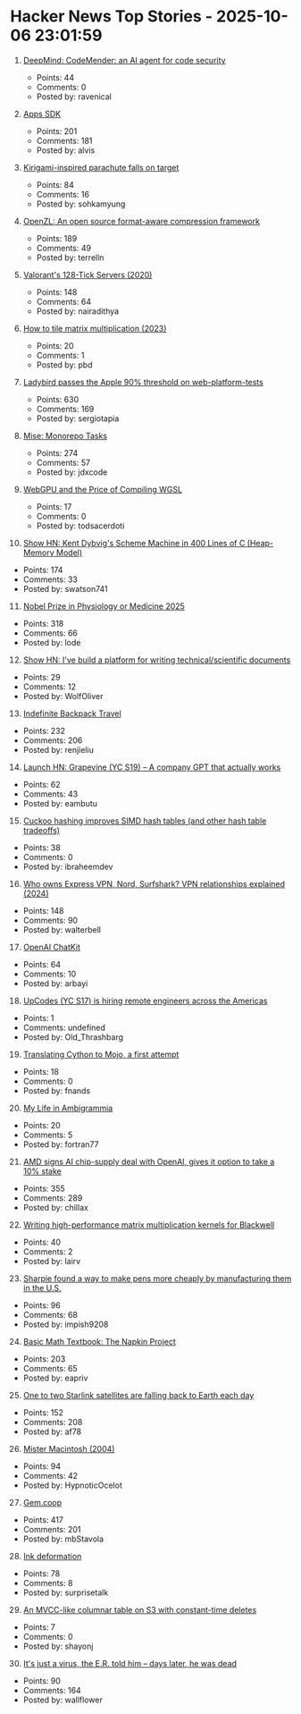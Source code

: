 # Hacker News Top Stories - 2025-10-06 23:01:59

1. [DeepMind: CodeMender: an AI agent for code security](https://deepmind.google/discover/blog/introducing-codemender-an-ai-agent-for-code-security/)
   - Points: 44
   - Comments: 0
   - Posted by: ravenical

2. [Apps SDK](https://developers.openai.com/apps-sdk/)
   - Points: 201
   - Comments: 181
   - Posted by: alvis

3. [Kirigami-inspired parachute falls on target](https://physicsworld.com/a/kirigami-inspired-parachute-falls-on-target/)
   - Points: 84
   - Comments: 16
   - Posted by: sohkamyung

4. [OpenZL: An open source format-aware compression framework](https://engineering.fb.com/2025/10/06/developer-tools/openzl-open-source-format-aware-compression-framework/)
   - Points: 189
   - Comments: 49
   - Posted by: terrelln

5. [Valorant's 128-Tick Servers (2020)](https://technology.riotgames.com/news/valorants-128-tick-servers)
   - Points: 148
   - Comments: 64
   - Posted by: nairadithya

6. [How to tile matrix multiplication (2023)](https://alvinwan.com/how-to-tile-matrix-multiplication/)
   - Points: 20
   - Comments: 1
   - Posted by: pbd

7. [Ladybird passes the Apple 90% threshold on web-platform-tests](https://twitter.com/awesomekling/status/1974781722953953601)
   - Points: 630
   - Comments: 169
   - Posted by: sergiotapia

8. [Mise: Monorepo Tasks](https://github.com/jdx/mise/discussions/6564)
   - Points: 274
   - Comments: 57
   - Posted by: jdxcode

9. [WebGPU and the Price of Compiling WGSL](https://hugodaniel.com/posts/webgpu-diagnostics/)
   - Points: 17
   - Comments: 0
   - Posted by: todsacerdoti

10. [Show HN: Kent Dybvig's Scheme Machine in 400 Lines of C (Heap-Memory Model)](https://gist.github.com/swatson555/8cc36d8d022d7e5cc44a5edb2c4f7d0b)
   - Points: 174
   - Comments: 33
   - Posted by: swatson741

11. [Nobel Prize in Physiology or Medicine 2025](https://www.nobelprize.org/prizes/medicine/2025/press-release/)
   - Points: 318
   - Comments: 66
   - Posted by: lode

12. [Show HN: I've build a platform for writing technical/scientific documents](https://www.monsterwriter.com)
   - Points: 29
   - Comments: 12
   - Posted by: WolfOliver

13. [Indefinite Backpack Travel](https://jeremymaluf.com/onebag/)
   - Points: 232
   - Comments: 206
   - Posted by: renjieliu

14. [Launch HN: Grapevine (YC S19) – A company GPT that actually works](https://getgrapevine.ai/)
   - Points: 62
   - Comments: 43
   - Posted by: eambutu

15. [Cuckoo hashing improves SIMD hash tables (and other hash table tradeoffs)](https://reiner.org/cuckoo-hashing)
   - Points: 38
   - Comments: 0
   - Posted by: ibraheemdev

16. [Who owns Express VPN, Nord, Surfshark? VPN relationships explained (2024)](https://windscribe.com/blog/the-vpn-relationship-map/)
   - Points: 148
   - Comments: 90
   - Posted by: walterbell

17. [OpenAI ChatKit](https://github.com/openai/chatkit-js)
   - Points: 64
   - Comments: 10
   - Posted by: arbayi

18. [UpCodes (YC S17) is hiring remote engineers across the Americas](https://up.codes/careers?utm_source=HN)
   - Points: 1
   - Comments: undefined
   - Posted by: Old_Thrashbarg

19. [Translating Cython to Mojo, a first attempt](https://fnands.com/blog/2025/sklearn-mojo-dbscan-inner/)
   - Points: 18
   - Comments: 0
   - Posted by: fnands

20. [My Life in Ambigrammia](https://www.theatlantic.com/ideas/archive/2025/10/ambigrams-words-double-meanings-art/684404/)
   - Points: 20
   - Comments: 5
   - Posted by: fortran77

21. [AMD signs AI chip-supply deal with OpenAI, gives it option to take a 10% stake](https://www.reuters.com/business/amd-signs-ai-chip-supply-deal-with-openai-gives-it-option-take-10-stake-2025-10-06/)
   - Points: 355
   - Comments: 289
   - Posted by: chillax

22. [Writing high-performance matrix multiplication kernels for Blackwell](https://docs.jax.dev/en/latest/pallas/gpu/blackwell_matmul.html)
   - Points: 40
   - Comments: 2
   - Posted by: lairv

23. [Sharpie found a way to make pens more cheaply by manufacturing them in the U.S.](https://www.wsj.com/business/sharpie-us-production-cost-cutting-d9ba2abd)
   - Points: 96
   - Comments: 68
   - Posted by: impish9208

24. [Basic Math Textbook: The Napkin Project](https://web.evanchen.cc/napkin.html)
   - Points: 203
   - Comments: 65
   - Posted by: eapriv

25. [One to two Starlink satellites are falling back to Earth each day](https://earthsky.org/human-world/1-to-2-starlink-satellites-falling-back-to-earth-each-day/)
   - Points: 152
   - Comments: 208
   - Posted by: af78

26. [Mister Macintosh (2004)](https://folklore.org/Mister_Macintosh.html)
   - Points: 94
   - Comments: 42
   - Posted by: HypnoticOcelot

27. [Gem.coop](https://gem.coop/)
   - Points: 417
   - Comments: 201
   - Posted by: mbStavola

28. [Ink deformation](https://www.inkandswitch.com/ink/notes/ink-deformation-review/)
   - Points: 78
   - Comments: 8
   - Posted by: surprisetalk

29. [An MVCC-like columnar table on S3 with constant-time deletes](https://www.shayon.dev/post/2025/277/an-mvcc-like-columnar-table-on-s3-with-constant-time-deletes/)
   - Points: 7
   - Comments: 0
   - Posted by: shayonj

30. [It's just a virus, the E.R. told him – days later, he was dead](https://www.nytimes.com/2025/10/05/well/sam-terblanche-virus-death-columbia.html)
   - Points: 90
   - Comments: 164
   - Posted by: wallflower

